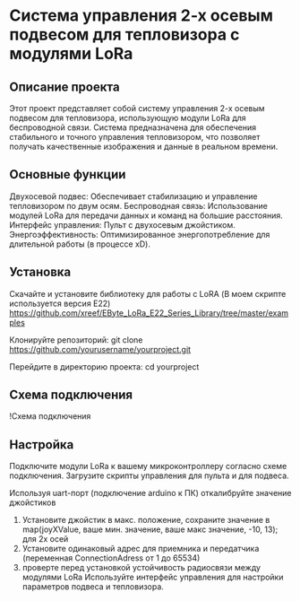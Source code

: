 # Система управления 2-х осевым подвесом для тепловизора с модулями LoRa
## Описание проекта
Этот проект представляет собой систему управления 2-х осевым подвесом для тепловизора, использующую модули LoRa для беспроводной связи. Система предназначена для обеспечения стабильного и точного управления тепловизором, что позволяет получать качественные изображения и данные в реальном времени.

## Основные функции
Двухосевой подвес: Обеспечивает стабилизацию и управление тепловизором по двум осям.
Беспроводная связь: Использование модулей LoRa для передачи данных и команд на большие расстояния.
Интерфейс управления: Пульт с двухосевым джойстиком.
Энергоэффективность: Оптимизированное энергопотребление для длительной работы (в процессе xD).

## Установка
Скачайте и установите библиотеку для работы с LoRA (В моем скрипте используется версия E22) 
https://github.com/xreef/EByte_LoRa_E22_Series_Library/tree/master/examples

Клонируйте репозиторий:
git clone https://github.com/yourusername/yourproject.git

Перейдите в директорию проекта:
cd yourproject


## Схема подключения
!Схема подключения

## Настройка
Подключите модули LoRa к вашему микроконтроллеру согласно схеме подключения.
Загрузите скрипты управления для пульта и для подвеса.

Используя uart-порт (подключение arduino к ПК) откалибруйте значение джойстиков
1) Установите джойстик в макс. положение, сохраните значение в map(joyXValue, ваше мин. значение, ваше макс значение, -10, 13); для 2х осей
2) Установите одинаковый адрес для приемника и передатчика (переменная ConnectionAdress от 1 до 65534)
3) проверте перед установкой устойчивость радиосвязи между модулями LoRa
Используйте интерфейс управления для настройки параметров подвеса и тепловизора.
